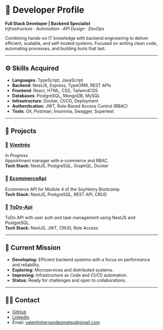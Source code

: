 <!DOCTYPE html>
<html lang="en">
<head>
  <meta charset="UTF-8">
  <meta name="viewport" content="width=device-width, initial-scale=1.0">
</head>
<body>
  <h1>🧠 Developer Profile</h1>
  <p><strong>Full Stack Developer | Backend Specialist</strong><br>
  <em>Infrastructure · Automation · API Design · DevOps</em></p>
  <p>Combining hands-on IT knowledge with backend engineering to deliver efficient, scalable, and self-hosted systems. Focused on writing clean code, automating processes, and building tools that last.</p>

  <hr>

  <h2>⚙️ Skills Acquired</h2>
  <ul>
    <li><strong>Languages</strong>: TypeScript, JavaScript</li>
    <li><strong>Backend</strong>: NestJS, Express, TypeORM, REST APIs</li>
    <li><strong>Frontend</strong>: React, HTML, CSS, TailwindCSS</li>
    <li><strong>Databases</strong>: PostgreSQL, MongoDB, MySQL</li>
    <li><strong>Infrastructure</strong>: Docker, CI/CD, Deployment</li>
    <li><strong>Authentication</strong>: JWT, Role-Based Access Control (RBAC)</li>
    <li><strong>Tools</strong>: Git, Postman, Insomnia, Swagger, Supertest</li>
  </ul>

  <hr>

  <h2>📂 Projects</h2>
  <h3>🚀 <a href="#">Vientrés</a></h3>
  <p><em>In Progress</em><br>Appointment manager with e-commerce and RBAC.<br><strong>Tech Stack:</strong> NestJS, PostgreSQL, GraphQL, Docker</p>

  <h3>🚀 <a href="#">EcommerceApi</a></h3>
  <p>Ecommerce API for Module 4 of the SoyHenry Bootcamp.<br><strong>Tech Stack:</strong> NestJS, PostgreSQL, REST API, CRUD</p>

  <h3>🚀 <a href="#">ToDo-Api</a></h3>
  <p>ToDo API with user auth and task management using NestJS and PostgreSQL.<br><strong>Tech Stack:</strong> NestJS, JWT, CRUD, Role Access</p>

  <hr>

  <h2>🚀 Current Mission</h2>
  <ul>
    <li><strong>Developing:</strong> Efficient backend systems with a focus on performance and reliability.</li>
    <li><strong>Exploring:</strong> Microservices and distributed systems.</li>
    <li><strong>Improving:</strong> Infrastructure as Code and CI/CD automation.</li>
    <li><strong>Status:</strong> Ready for challenges and open to collaborations.</li>
  </ul>

  <hr>

  <h2>👨‍💻 Contact</h2>
  <ul>
    <li><a href="https://github.com/ValentinH8">GitHub</a></li>
    <li><a href="https://www.linkedin.com/in/valentinh8">LinkedIn</a></li>
    <li>Email: <a href="mailto:valentinhernandezmateo@gmail.com">valentinhernandezmateo@gmail.com</a></li>
  </ul>
</body>
</html>
